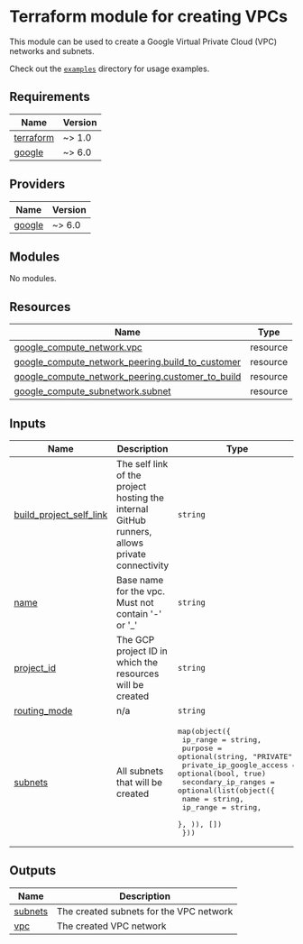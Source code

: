 # Terraform module for creating VPCs

This module can be used to create a Google Virtual Private Cloud (VPC) networks and subnets.

Check out the [`examples`](/examples) directory for usage examples.

<!-- BEGIN_TF_DOCS -->
## Requirements

| Name | Version |
|------|---------|
| <a name="requirement_terraform"></a> [terraform](#requirement\_terraform) | ~> 1.0 |
| <a name="requirement_google"></a> [google](#requirement\_google) | ~> 6.0 |

## Providers

| Name | Version |
|------|---------|
| <a name="provider_google"></a> [google](#provider\_google) | ~> 6.0 |

## Modules

No modules.

## Resources

| Name | Type |
|------|------|
| [google_compute_network.vpc](https://registry.terraform.io/providers/hashicorp/google/latest/docs/resources/compute_network) | resource |
| [google_compute_network_peering.build_to_customer](https://registry.terraform.io/providers/hashicorp/google/latest/docs/resources/compute_network_peering) | resource |
| [google_compute_network_peering.customer_to_build](https://registry.terraform.io/providers/hashicorp/google/latest/docs/resources/compute_network_peering) | resource |
| [google_compute_subnetwork.subnet](https://registry.terraform.io/providers/hashicorp/google/latest/docs/resources/compute_subnetwork) | resource |

## Inputs

| Name | Description | Type | Default | Required |
|------|-------------|------|---------|:--------:|
| <a name="input_build_project_self_link"></a> [build\_project\_self\_link](#input\_build\_project\_self\_link) | The self link of the project hosting the internal GitHub runners, allows private connectivity | `string` | `null` | no |
| <a name="input_name"></a> [name](#input\_name) | Base name for the vpc. Must not contain '-' or '\_' | `string` | n/a | yes |
| <a name="input_project_id"></a> [project\_id](#input\_project\_id) | The GCP project ID in which the resources will be created | `string` | n/a | yes |
| <a name="input_routing_mode"></a> [routing\_mode](#input\_routing\_mode) | n/a | `string` | `"GLOBAL"` | no |
| <a name="input_subnets"></a> [subnets](#input\_subnets) | All subnets that will be created | <pre>map(object({<br/>    ip_range = string,<br/>    purpose  = optional(string, "PRIVATE")<br/>    private_ip_google_access = optional(bool, true)<br/>    secondary_ip_ranges = optional(list(object({<br/>      name     = string,<br/>      ip_range = string,<br/>    }, )), [])<br/>  }))</pre> | n/a | yes |

## Outputs

| Name | Description |
|------|-------------|
| <a name="output_subnets"></a> [subnets](#output\_subnets) | The created subnets for the VPC network |
| <a name="output_vpc"></a> [vpc](#output\_vpc) | The created VPC network |
<!-- END_TF_DOCS -->
